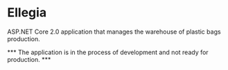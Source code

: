 # Ellegia
ASP.NET Core 2.0 application that manages the warehouse of plastic bags production.

*** The application is in the process of development and not ready for production. ***
